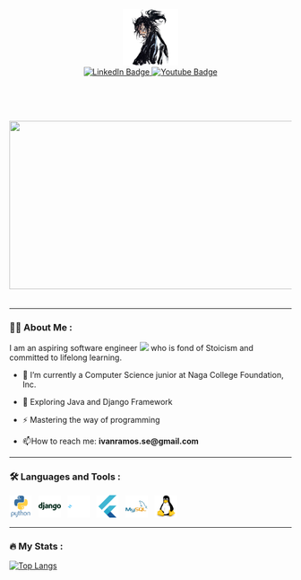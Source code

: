 <div id="header" align="center">

  <img src="./miyamoto.png" width="100"/>

  <div id="badges">
    <a href="https://www.linkedin.com/in/ivan-ramos-a30491248/">
      <img src="https://img.shields.io/badge/LinkedIn-blue?style=for-the-badge&logo=linkedin&logoColor=white" alt="LinkedIn Badge"/>
    </a>
    <a href="https://www.facebook.com/Invancible.dev/">
      <img src="https://img.shields.io/badge/Facebook-blue?style=for-the-badge&logo=facebook&logoColor=white" alt="Youtube Badge"/>
    </a>
  </div>

  <img src="https://komarev.com/ghpvc/?username=invancible&style=flat-square&color=blue" alt=""/>

  <!-- <h1>
    Hello World
    <img src="https://media.giphy.com/media/hvRJCLFzcasrR4ia7z/giphy.gif" width="30px"/>
  </h1> -->

</div>

<br><br>

<div align="center">
  <img src="https://media.giphy.com/media/dWesBcTLavkZuG35MI/giphy.gif" width="600" height="300"/>
</div>

<br>

---

### :technologist: About Me :
I am an aspiring software engineer <img src="https://media.giphy.com/media/WUlplcMpOCEmTGBtBW/giphy.gif" width="30"> who is fond of Stoicism and committed to lifelong learning.

- :telescope: I’m currently a Computer Science junior at Naga College Foundation, Inc.

- :seedling: Exploring Java and Django Framework

- :zap: Mastering the way of programming

- :mailbox:How to reach me: __ivanramos.se@gmail.com__

---

### :hammer_and_wrench: Languages and Tools :

<div>
  <img src="https://github.com/devicons/devicon/blob/master/icons/python/python-original-wordmark.svg" alt="Python" width="40" height="40"/>
  &nbsp;
  <img src="https://github.com/devicons/devicon/blob/master/icons/django/django-plain-wordmark.svg" alt="Django" width="40" height="40"/>
  &nbsp;
  <img src="https://github.com/devicons/devicon/blob/master/icons/tailwindcss/tailwindcss-original-wordmark.svg" alt="Tailwind" width="40" height="40"/>
  &nbsp;
  <img src="https://github.com/devicons/devicon/blob/master/icons/flutter/flutter-original.svg" alt="Flutter" width="40" height="40"/>
  &nbsp;
  <img src="https://github.com/devicons/devicon/blob/master/icons/mysql/mysql-original-wordmark.svg" alt="MySQL" width="40" height="40"/>
  &nbsp;
  <img src="https://github.com/devicons/devicon/blob/master/icons/linux/linux-original.svg" alt="Linux" width="40" height="40"/>
  &nbsp;
</div>

---

### :fire: My Stats :

[![Top Langs](https://github-readme-stats.vercel.app/api/top-langs/?username=invancible&layout=compact&theme=vision-friendly-dark)](https://github.com/anuraghazra/github-readme-stats)
